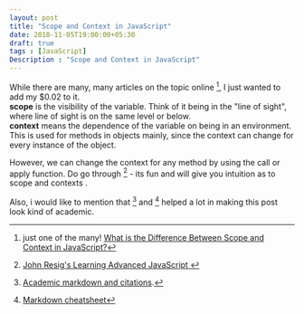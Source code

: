 ```yaml
---
layout: post
title: "Scope and Context in JavaScript"
date: 2018-11-05T19:00:00+05:30
draft: true
tags : [JavaScript]
Description : "Scope and Context in JavaScript"
---
```

While there are many, many articles on the topic online [^1], I just wanted to add my $0.02 to it.  
**scope** is the visibility of the variable. Think of it being in the "line of sight", where line of sight is on the same level or below.  
**context** means the dependence of the variable on being in an environment. This is used for methods in objects mainly, since the context can change for every instance of the object.

However, we can change the context for any method by using the call or apply function. Do go through  [^2] - its fun and will give you intuition as to scope and contexts .

Also, i would like to mention that [^3] and [^4] helped a lot in making this post look kind of academic.


[^1]: just one of the many! [What is the Difference Between Scope and Context in JavaScript?](https://blog.kevinchisholm.com/javascript/difference-between-scope-and-context/)  

[^2]: [John Resig's Learning Advanced JavaScript ](https://johnresig.com/apps/learn/)

[^3]: [Academic markdown and citations](https://www.chriskrycho.com/2015/academic-markdown-and-citations.html).  

[^4]: [Markdown cheatsheet](https://www.markdownguide.org/cheat-sheet/)

<!--stackedit_data:
eyJoaXN0b3J5IjpbNTI2MDk5OTc4LC0yMDM2MDA3NDc5LC0yMD
IwMjI1ODAwXX0=
-->